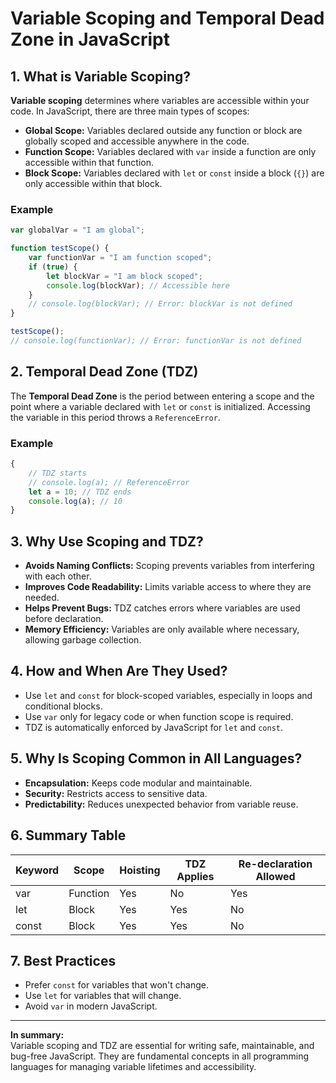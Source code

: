 # Variable Scoping and Temporal Dead Zone in JavaScript

## 1. What is Variable Scoping?

**Variable scoping** determines where variables are accessible within your code. In JavaScript, there are three main types of scopes:

- **Global Scope:** Variables declared outside any function or block are globally scoped and accessible anywhere in the code.
- **Function Scope:** Variables declared with `var` inside a function are only accessible within that function.
- **Block Scope:** Variables declared with `let` or `const` inside a block (`{}`) are only accessible within that block.

### Example

```js
var globalVar = "I am global";

function testScope() {
    var functionVar = "I am function scoped";
    if (true) {
        let blockVar = "I am block scoped";
        console.log(blockVar); // Accessible here
    }
    // console.log(blockVar); // Error: blockVar is not defined
}

testScope();
// console.log(functionVar); // Error: functionVar is not defined
```

## 2. Temporal Dead Zone (TDZ)

The **Temporal Dead Zone** is the period between entering a scope and the point where a variable declared with `let` or `const` is initialized. Accessing the variable in this period throws a `ReferenceError`.

### Example

```js
{
    // TDZ starts
    // console.log(a); // ReferenceError
    let a = 10; // TDZ ends
    console.log(a); // 10
}
```

## 3. Why Use Scoping and TDZ?

- **Avoids Naming Conflicts:** Scoping prevents variables from interfering with each other.
- **Improves Code Readability:** Limits variable access to where they are needed.
- **Helps Prevent Bugs:** TDZ catches errors where variables are used before declaration.
- **Memory Efficiency:** Variables are only available where necessary, allowing garbage collection.

## 4. How and When Are They Used?

- Use `let` and `const` for block-scoped variables, especially in loops and conditional blocks.
- Use `var` only for legacy code or when function scope is required.
- TDZ is automatically enforced by JavaScript for `let` and `const`.

## 5. Why Is Scoping Common in All Languages?

- **Encapsulation:** Keeps code modular and maintainable.
- **Security:** Restricts access to sensitive data.
- **Predictability:** Reduces unexpected behavior from variable reuse.

## 6. Summary Table

| Keyword | Scope         | Hoisting | TDZ Applies | Re-declaration Allowed |
|---------|--------------|----------|-------------|-----------------------|
| var     | Function     | Yes      | No          | Yes                   |
| let     | Block        | Yes      | Yes         | No                    |
| const   | Block        | Yes      | Yes         | No                    |

## 7. Best Practices

- Prefer `const` for variables that won't change.
- Use `let` for variables that will change.
- Avoid `var` in modern JavaScript.

---

**In summary:**  
Variable scoping and TDZ are essential for writing safe, maintainable, and bug-free JavaScript. They are fundamental concepts in all programming languages for managing variable lifetimes and accessibility.
